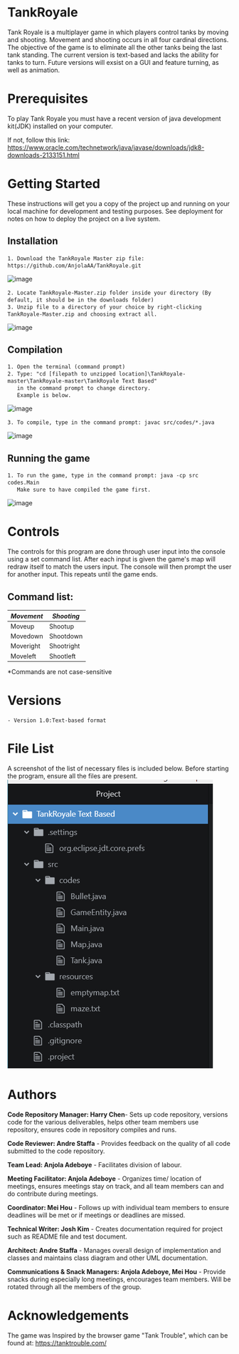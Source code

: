 # TankRoyale
  Tank Royale is a multiplayer game in which players control tanks by moving and shooting. Movement and shooting occurs in all four cardinal directions. The objective of the game is to eliminate all the other tanks being the last tank standing. The current version is text-based and lacks the ability for tanks to turn. Future versions will exsist on a GUI and feature turning, as well as animation.
  
# Prerequisites
To play Tank Royale you must have a recent version of java development kit(JDK) installed on your computer. 

If not, follow this link:
https://www.oracle.com/technetwork/java/javase/downloads/jdk8-downloads-2133151.html

# Getting Started 
  These instructions will get you a copy of the project up and running on your local machine for development and testing purposes. See deployment for notes on how to deploy the project on a live system.
  
  ## Installation 
    1. Download the TankRoyale Master zip file: https://github.com/AnjolaAA/TankRoyale.git
   ![image](https://user-images.githubusercontent.com/45050947/53202462-c0ccb400-35e3-11e9-87d7-69156973d394.png)
    
    2. Locate TankRoyale-Master.zip folder inside your directory (By default, it should be in the downloads folder)
    3. Unzip file to a directory of your choice by right-clicking TankRoyale-Master.zip and choosing extract all. 
   ![image](https://user-images.githubusercontent.com/45050947/53202374-83682680-35e3-11e9-9983-e4843f387164.png)
    
  ## Compilation
    1. Open the terminal (command prompt) 
    2. Type: "cd [filepath to unzipped location]\TankRoyale-master\TankRoyale-master\TankRoyale Text Based" 
       in the command prompt to change directory. 
       Example is below.
   ![image](https://user-images.githubusercontent.com/45050947/53214493-0f8d4480-360a-11e9-80ed-0b2a82f70e9e.png)
   
    3. To compile, type in the command prompt: javac src/codes/*.java
   ![image](https://user-images.githubusercontent.com/45050947/53214514-22077e00-360a-11e9-99b1-160b80c9a178.png)
   
   ## Running the game
    1. To run the game, type in the command prompt: java -cp src codes.Main
       Make sure to have compiled the game first.
   ![image](https://user-images.githubusercontent.com/45050947/53214536-2df34000-360a-11e9-9a38-2c319f40fac6.png)

# Controls
  The controls for this program are done through user input into the console using a set command list. After each input is given the game's map will redraw itself to match the users input. The console will then prompt the user for another input. This repeats until the game ends.
  
  ## Command list:
  _Movement_    | _Shooting_
  ------------- | -------------
  Moveup        | Shootup
  Movedown      | Shootdown
  Moveright     | Shootright
  Moveleft      | Shootleft
  
*Commands are not case-sensitive
 # Versions
    - Version 1.0:Text-based format

# File List
A screenshot of the list of necessary files is included below. Before starting the program, ensure all the files are present.
![](TankRoyale%20Text%20Based/images/PicFiles.png)
    
# Authors
**Code Repository Manager: Harry Chen**- Sets up code repository, versions code for the various deliverables, helps other team members use repository, ensures code in repository compiles and runs.

**Code Reviewer: Andre Staffa** - Provides feedback on the quality of all code submitted to the code repository. 

**Team Lead: Anjola Adeboye** - Facilitates division of labour.

**Meeting Facilitator: Anjola Adeboye** - Organizes time/ location of meetings, ensures meetings stay on track, and all team members can and do contribute during meetings.

**Coordinator: Mei Hou** - Follows up with individual team members to ensure deadlines will be met or if meetings or deadlines are missed.

**Technical Writer: Josh Kim** - Creates documentation required for project such as README file and test document. 

**Architect: Andre Staffa** - Manages overall design of implementation and classes and maintains class diagram and other UML documentation. 

**Communications & Snack Managers: Anjola Adeboye, Mei Hou** - Provide snacks during especially long meetings, encourages team members. Will be rotated through all the members of the group. 


# Acknowledgements
The game was Inspired by the browser game "Tank Trouble", which can be found at: https://tanktrouble.com/
